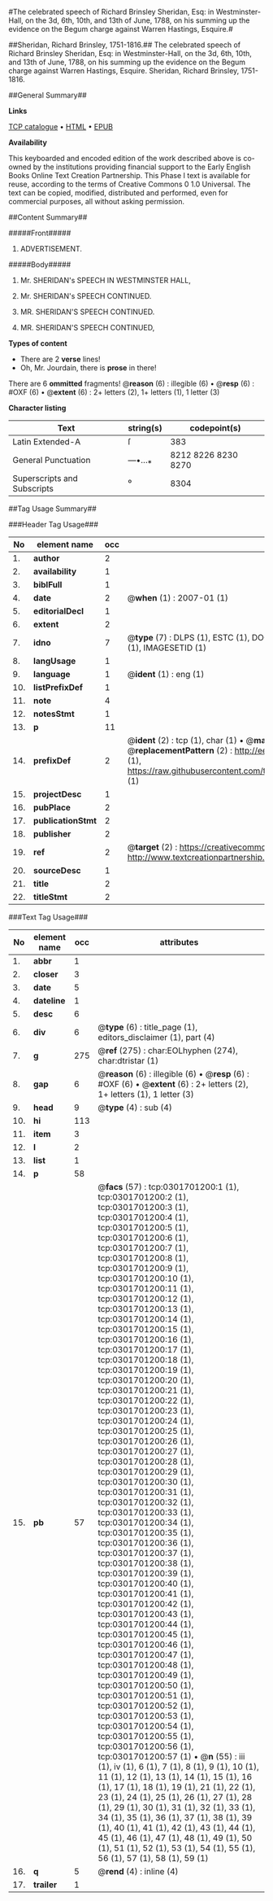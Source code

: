 #The celebrated speech of Richard Brinsley Sheridan, Esq: in Westminster-Hall, on the 3d, 6th, 10th, and 13th of June, 1788, on his summing up the evidence on the Begum charge against Warren Hastings, Esquire.#

##Sheridan, Richard Brinsley, 1751-1816.##
The celebrated speech of Richard Brinsley Sheridan, Esq: in Westminster-Hall, on the 3d, 6th, 10th, and 13th of June, 1788, on his summing up the evidence on the Begum charge against Warren Hastings, Esquire.
Sheridan, Richard Brinsley, 1751-1816.

##General Summary##

**Links**

[TCP catalogue](http://www.ota.ox.ac.uk/tcp/)  • 
[HTML](http://tei.it.ox.ac.uk/tcp/Texts-HTML/free/004/004780205.html)  • 
[EPUB](http://tei.it.ox.ac.uk/tcp/Texts-EPUB/free/004/004780205.epub)

**Availability**

This keyboarded and encoded edition of the
	       work described above is co-owned by the institutions
	       providing financial support to the Early English Books
	       Online Text Creation Partnership. This Phase I text is
	       available for reuse, according to the terms of Creative
	       Commons 0 1.0 Universal. The text can be copied,
	       modified, distributed and performed, even for
	       commercial purposes, all without asking permission.


##Content Summary##

#####Front#####

1. ADVERTISEMENT.

#####Body#####

1. Mr. SHERIDAN's
SPEECH
IN
WESTMINSTER HALL,

1. Mr. SHERIDAN's
SPEECH
CONTINUED.

1. MR. SHERIDAN'S SPEECH CONTINUED.

1. MR. SHERIDAN'S SPEECH CONTINUED,

**Types of content**

  * There are 2 **verse** lines!
  * Oh, Mr. Jourdain, there is **prose** in there!

There are 6 **ommitted** fragments! 
 @__reason__ (6) : illegible (6)  •  @__resp__ (6) : #OXF (6)  •  @__extent__ (6) : 2+ letters (2), 1+ letters (1), 1 letter (3)

**Character listing**


|Text|string(s)|codepoint(s)|
|---|---|---|
|Latin Extended-A|ſ|383|
|General Punctuation|—•…⁎|8212 8226 8230 8270|
|Superscripts             and Subscripts|⁰|8304|

##Tag Usage Summary##

###Header Tag Usage###

|No|element name|occ|attributes|
|---|---|---|---|
|1.|__author__|2||
|2.|__availability__|1||
|3.|__biblFull__|1||
|4.|__date__|2| @__when__ (1) : 2007-01 (1)|
|5.|__editorialDecl__|1||
|6.|__extent__|2||
|7.|__idno__|7| @__type__ (7) : DLPS (1), ESTC (1), DOCNO (1), TCP (1), GALEDOCNO (1), CONTENTSET (1), IMAGESETID (1)|
|8.|__langUsage__|1||
|9.|__language__|1| @__ident__ (1) : eng (1)|
|10.|__listPrefixDef__|1||
|11.|__note__|4||
|12.|__notesStmt__|1||
|13.|__p__|11||
|14.|__prefixDef__|2| @__ident__ (2) : tcp (1), char (1)  •  @__matchPattern__ (2) : ([0-9\-]+):([0-9IVX]+) (1), (.+) (1)  •  @__replacementPattern__ (2) : http://eebo.chadwyck.com/downloadtiff?vid=$1&page=$2 (1), https://raw.githubusercontent.com/textcreationpartnership/Texts/master/tcpchars.xml#$1 (1)|
|15.|__projectDesc__|1||
|16.|__pubPlace__|2||
|17.|__publicationStmt__|2||
|18.|__publisher__|2||
|19.|__ref__|2| @__target__ (2) : https://creativecommons.org/publicdomain/zero/1.0/ (1), http://www.textcreationpartnership.org/docs/. (1)|
|20.|__sourceDesc__|1||
|21.|__title__|2||
|22.|__titleStmt__|2||


###Text Tag Usage###

|No|element name|occ|attributes|
|---|---|---|---|
|1.|__abbr__|1||
|2.|__closer__|3||
|3.|__date__|5||
|4.|__dateline__|1||
|5.|__desc__|6||
|6.|__div__|6| @__type__ (6) : title_page (1), editors_disclaimer (1), part (4)|
|7.|__g__|275| @__ref__ (275) : char:EOLhyphen (274), char:dtristar (1)|
|8.|__gap__|6| @__reason__ (6) : illegible (6)  •  @__resp__ (6) : #OXF (6)  •  @__extent__ (6) : 2+ letters (2), 1+ letters (1), 1 letter (3)|
|9.|__head__|9| @__type__ (4) : sub (4)|
|10.|__hi__|113||
|11.|__item__|3||
|12.|__l__|2||
|13.|__list__|1||
|14.|__p__|58||
|15.|__pb__|57| @__facs__ (57) : tcp:0301701200:1 (1), tcp:0301701200:2 (1), tcp:0301701200:3 (1), tcp:0301701200:4 (1), tcp:0301701200:5 (1), tcp:0301701200:6 (1), tcp:0301701200:7 (1), tcp:0301701200:8 (1), tcp:0301701200:9 (1), tcp:0301701200:10 (1), tcp:0301701200:11 (1), tcp:0301701200:12 (1), tcp:0301701200:13 (1), tcp:0301701200:14 (1), tcp:0301701200:15 (1), tcp:0301701200:16 (1), tcp:0301701200:17 (1), tcp:0301701200:18 (1), tcp:0301701200:19 (1), tcp:0301701200:20 (1), tcp:0301701200:21 (1), tcp:0301701200:22 (1), tcp:0301701200:23 (1), tcp:0301701200:24 (1), tcp:0301701200:25 (1), tcp:0301701200:26 (1), tcp:0301701200:27 (1), tcp:0301701200:28 (1), tcp:0301701200:29 (1), tcp:0301701200:30 (1), tcp:0301701200:31 (1), tcp:0301701200:32 (1), tcp:0301701200:33 (1), tcp:0301701200:34 (1), tcp:0301701200:35 (1), tcp:0301701200:36 (1), tcp:0301701200:37 (1), tcp:0301701200:38 (1), tcp:0301701200:39 (1), tcp:0301701200:40 (1), tcp:0301701200:41 (1), tcp:0301701200:42 (1), tcp:0301701200:43 (1), tcp:0301701200:44 (1), tcp:0301701200:45 (1), tcp:0301701200:46 (1), tcp:0301701200:47 (1), tcp:0301701200:48 (1), tcp:0301701200:49 (1), tcp:0301701200:50 (1), tcp:0301701200:51 (1), tcp:0301701200:52 (1), tcp:0301701200:53 (1), tcp:0301701200:54 (1), tcp:0301701200:55 (1), tcp:0301701200:56 (1), tcp:0301701200:57 (1)  •  @__n__ (55) : iii (1), iv (1), 6 (1), 7 (1), 8 (1), 9 (1), 10 (1), 11 (1), 12 (1), 13 (1), 14 (1), 15 (1), 16 (1), 17 (1), 18 (1), 19 (1), 21 (1), 22 (1), 23 (1), 24 (1), 25 (1), 26 (1), 27 (1), 28 (1), 29 (1), 30 (1), 31 (1), 32 (1), 33 (1), 34 (1), 35 (1), 36 (1), 37 (1), 38 (1), 39 (1), 40 (1), 41 (1), 42 (1), 43 (1), 44 (1), 45 (1), 46 (1), 47 (1), 48 (1), 49 (1), 50 (1), 51 (1), 52 (1), 53 (1), 54 (1), 55 (1), 56 (1), 57 (1), 58 (1), 59 (1)|
|16.|__q__|5| @__rend__ (4) : inline (4)|
|17.|__trailer__|1||
